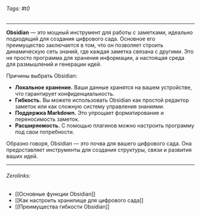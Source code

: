 ###### Tags:  #t0
___
**Obsidian** — это мощный инструмент для работы с заметками, идеально подходящий для создания цифрового сада. Основное его преимущество заключается в том, что он позволяет строить динамическую сеть знаний, где каждая заметка связана с другими. Это не просто программа для хранения информации, а настоящая среда для размышлений и генерации идей.

Причины выбрать Obsidian:

- **Локальное хранение.** Ваши данные хранятся на вашем устройстве, что гарантирует конфиденциальность.
- **Гибкость.** Вы можете использовать Obsidian как простой редактор заметок или как сложную систему управления знаниями.
- **Поддержка Markdown.** Это упрощает форматирование и переносимость заметок.
- **Расширяемость.** С помощью плагинов можно настроить программу под свои потребности.

Образно говоря, Obsidian — это почва для вашего цифрового сада. Она предоставляет инструменты для создания структуры, связи и развития ваших идей.
___
###### Zerolinks: 
- [[Основные функции Obsidian]]
- [[Как настроить хранилище для цифрового сада]]
- [[Преимущества гибкости Obsidian]]